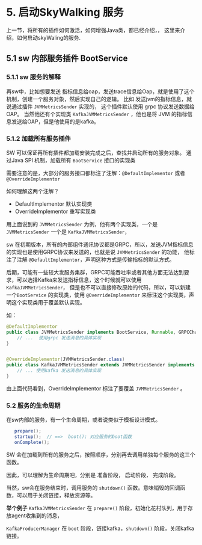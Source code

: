 # 5. 启动SkyWalking 服务

上一节，将所有的插件如何激活，如何增强Java类，都已经介绍，，
这里来介绍，如何启动skyWaling的服务.


## 5.1 sw 内部服务插件 BootService

### 5.1.1 sw 服务的解释
再sw中，比如想要发送 指标信息给oap，发送trace信息给Oap，就是使用了这个机制，创建一个服务对象，然后实现自己的逻辑。
比如 发送jvm的指标信息，就说通过插件 `JVMMetricsSender` 实现的， 这个插件默认使用 grpc 协议发送数据给OAP。
当然他还有个实现类 `KafkaJVMMetricsSender` ，他也是将 JVM 的指标信息发送给OAP，但是他使用的是kafka。

### 5.1.2 加载所有服务插件

SW 可以保证再所有插件都加载安装完成之后，查找并启动所有的服务对象。
通过Java SPI 机制，加载所有 `BootService` 接口的实现类

需要注意的是，大部分的服务接口都标注了注解：`@DefaultImplementor` 或者 `@OverrideImplementor`

如何理解这两个注解？

- DefaultImplementor 默认实现类
- OverrideImplementor 重写实现类

用上面说到的 `JVMMetricsSender` 为例，他有两个实现类，一个是 `JVMMetricsSender` 一个是 `KafkaJVMMetricsSender`，

sw 在初期版本，所有的内部组件通讯协议都是GRPC，所以，发送JVM指标信息的实现也是使用GRPC协议来发送的，也就是说 `JVMMetricsSender` 的功能，
他标注了注解 `@DefaultImplementor`，声明这种方式是传输指标的默认方式。

后期，可能有一些较大发服务集群，GRPC可能吞吐率或者其他方面无法达到要求，可以选择Kafka来发送指标信息，这个时候就可以使用 `KafkaJVMMetricsSender`，
但是也不可以直接修改原始的代码，所以，可以新建一个`BootService` 的实现类，使用 `@OverrideImplementor` 来标注这个实现类，声明这个实现类用于覆盖默认实现。

如：
```java
@DefaultImplementor
public class JVMMetricsSender implements BootService, Runnable, GRPCChannelListener {
    // ...  使用grpc 发送消息的具体实现
}


@OverrideImplementor(JVMMetricsSender.class)
public class KafkaJVMMetricsSender extends JVMMetricsSender implements KafkaConnectionStatusListener {
    // ... 使用kafka 发送消息的具体实现
}
```

由上面代码看到，OverrideImplementor 标注了要覆盖 `JVMMetricsSender` 。



### 5.2 服务的生命周期

在sw内部的服务，有一个生命周期，或者说类似于模板设计模式。

```java
   prepare();
   startup();  // ==>  boot(); 对应服务的boot函数
   onComplete();
```

SW 会在加载到所有的服务之后，按照顺序，分别再去调用单独每个服务的这三个函数。

因此，可以理解为生命周期吧，分别是 准备阶段， 启动阶段， 完成阶段。

当然，sw会在服务结束时，调用服务的 `shutdown()` 函数。意味销毁的回调函数，可以用于关闭链接，释放资源等。

**举个例子**
`KafkaJVMMetricsSender` 在 `prepare()` 阶段，初始化花村队列，用于存放agent收集到的消息，

`KafkaProducerManager` 在 `boot` 阶段，链接kafka，`shutdown()` 阶段，关闭kafka链接。









